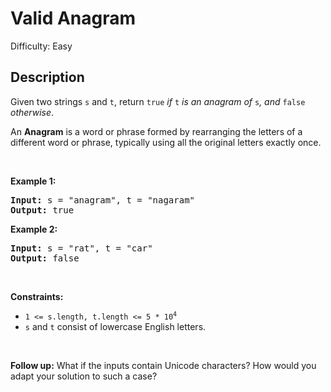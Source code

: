 # Valid Anagram

Difficulty: Easy
## Description
<p>Given two strings <code>s</code> and <code>t</code>, return <code>true</code> <em>if</em> <code>t</code> <em>is an anagram of</em> <code>s</code><em>, and</em> <code>false</code> <em>otherwise</em>.</p>
<p>An <strong>Anagram</strong> is a word or phrase formed by rearranging the letters of a different word or phrase, typically using all the original letters exactly once.</p>
<p> </p>
<p><strong class="example">Example 1:</strong></p>
<pre><strong>Input:</strong> s = "anagram", t = "nagaram"
<strong>Output:</strong> true
</pre>
<p><strong class="example">Example 2:</strong></p>
<pre><strong>Input:</strong> s = "rat", t = "car"
<strong>Output:</strong> false
</pre>
<p> </p>
<p><strong>Constraints:</strong></p>
<ul>
<li><code>1 &lt;= s.length, t.length &lt;= 5 * 10<sup>4</sup></code></li>
<li><code>s</code> and <code>t</code> consist of lowercase English letters.</li>
</ul>
<p> </p>
<p><strong>Follow up:</strong> What if the inputs contain Unicode characters? How would you adapt your solution to such a case?</p>
